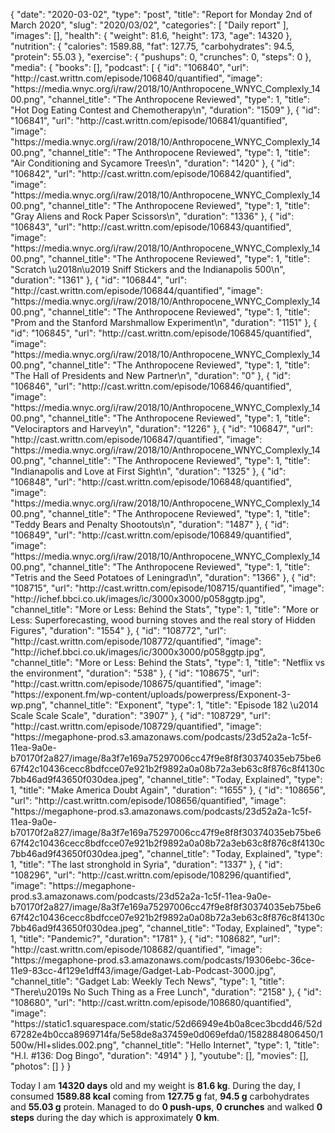 {
    "date": "2020-03-02",
    "type": "post",
    "title": "Report for Monday 2nd of March 2020",
    "slug": "2020\/03\/02",
    "categories": [
        "Daily report"
    ],
    "images": [],
    "health": {
        "weight": 81.6,
        "height": 173,
        "age": 14320
    },
    "nutrition": {
        "calories": 1589.88,
        "fat": 127.75,
        "carbohydrates": 94.5,
        "protein": 55.03
    },
    "exercise": {
        "pushups": 0,
        "crunches": 0,
        "steps": 0
    },
    "media": {
        "books": [],
        "podcast": [
            {
                "id": "106840",
                "url": "http:\/\/cast.writtn.com\/episode\/106840\/quantified",
                "image": "https:\/\/media.wnyc.org\/i\/raw\/2018\/10\/Anthropocene_WNYC_Complexly_1400.png",
                "channel_title": "The Anthropocene Reviewed",
                "type": 1,
                "title": "Hot Dog Eating Contest and Chemotherapy\n",
                "duration": "1509"
            },
            {
                "id": "106841",
                "url": "http:\/\/cast.writtn.com\/episode\/106841\/quantified",
                "image": "https:\/\/media.wnyc.org\/i\/raw\/2018\/10\/Anthropocene_WNYC_Complexly_1400.png",
                "channel_title": "The Anthropocene Reviewed",
                "type": 1,
                "title": "Air Conditioning and Sycamore Trees\n",
                "duration": "1420"
            },
            {
                "id": "106842",
                "url": "http:\/\/cast.writtn.com\/episode\/106842\/quantified",
                "image": "https:\/\/media.wnyc.org\/i\/raw\/2018\/10\/Anthropocene_WNYC_Complexly_1400.png",
                "channel_title": "The Anthropocene Reviewed",
                "type": 1,
                "title": "Gray Aliens and Rock Paper Scissors\n",
                "duration": "1336"
            },
            {
                "id": "106843",
                "url": "http:\/\/cast.writtn.com\/episode\/106843\/quantified",
                "image": "https:\/\/media.wnyc.org\/i\/raw\/2018\/10\/Anthropocene_WNYC_Complexly_1400.png",
                "channel_title": "The Anthropocene Reviewed",
                "type": 1,
                "title": "Scratch \u2018n\u2019 Sniff Stickers and the Indianapolis 500\n",
                "duration": "1361"
            },
            {
                "id": "106844",
                "url": "http:\/\/cast.writtn.com\/episode\/106844\/quantified",
                "image": "https:\/\/media.wnyc.org\/i\/raw\/2018\/10\/Anthropocene_WNYC_Complexly_1400.png",
                "channel_title": "The Anthropocene Reviewed",
                "type": 1,
                "title": "Prom and the Stanford Marshmallow Experiment\n",
                "duration": "1151"
            },
            {
                "id": "106845",
                "url": "http:\/\/cast.writtn.com\/episode\/106845\/quantified",
                "image": "https:\/\/media.wnyc.org\/i\/raw\/2018\/10\/Anthropocene_WNYC_Complexly_1400.png",
                "channel_title": "The Anthropocene Reviewed",
                "type": 1,
                "title": "The Hall of Presidents and New Partner\n",
                "duration": "0"
            },
            {
                "id": "106846",
                "url": "http:\/\/cast.writtn.com\/episode\/106846\/quantified",
                "image": "https:\/\/media.wnyc.org\/i\/raw\/2018\/10\/Anthropocene_WNYC_Complexly_1400.png",
                "channel_title": "The Anthropocene Reviewed",
                "type": 1,
                "title": "Velociraptors and Harvey\n",
                "duration": "1226"
            },
            {
                "id": "106847",
                "url": "http:\/\/cast.writtn.com\/episode\/106847\/quantified",
                "image": "https:\/\/media.wnyc.org\/i\/raw\/2018\/10\/Anthropocene_WNYC_Complexly_1400.png",
                "channel_title": "The Anthropocene Reviewed",
                "type": 1,
                "title": "Indianapolis and Love at First Sight\n",
                "duration": "1325"
            },
            {
                "id": "106848",
                "url": "http:\/\/cast.writtn.com\/episode\/106848\/quantified",
                "image": "https:\/\/media.wnyc.org\/i\/raw\/2018\/10\/Anthropocene_WNYC_Complexly_1400.png",
                "channel_title": "The Anthropocene Reviewed",
                "type": 1,
                "title": "Teddy Bears and Penalty Shootouts\n",
                "duration": "1487"
            },
            {
                "id": "106849",
                "url": "http:\/\/cast.writtn.com\/episode\/106849\/quantified",
                "image": "https:\/\/media.wnyc.org\/i\/raw\/2018\/10\/Anthropocene_WNYC_Complexly_1400.png",
                "channel_title": "The Anthropocene Reviewed",
                "type": 1,
                "title": "Tetris and the Seed Potatoes of Leningrad\n",
                "duration": "1366"
            },
            {
                "id": "108715",
                "url": "http:\/\/cast.writtn.com\/episode\/108715\/quantified",
                "image": "http:\/\/ichef.bbci.co.uk\/images\/ic\/3000x3000\/p058ggtp.jpg",
                "channel_title": "More or Less: Behind the Stats",
                "type": 1,
                "title": "More or Less: Superforecasting, wood burning stoves and the real story of Hidden Figures",
                "duration": "1554"
            },
            {
                "id": "108772",
                "url": "http:\/\/cast.writtn.com\/episode\/108772\/quantified",
                "image": "http:\/\/ichef.bbci.co.uk\/images\/ic\/3000x3000\/p058ggtp.jpg",
                "channel_title": "More or Less: Behind the Stats",
                "type": 1,
                "title": "Netflix vs the environment",
                "duration": "538"
            },
            {
                "id": "108675",
                "url": "http:\/\/cast.writtn.com\/episode\/108675\/quantified",
                "image": "https:\/\/exponent.fm\/wp-content\/uploads\/powerpress\/Exponent-3-wp.png",
                "channel_title": "Exponent",
                "type": 1,
                "title": "Episode 182 \u2014 Scale Scale Scale",
                "duration": "3907"
            },
            {
                "id": "108729",
                "url": "http:\/\/cast.writtn.com\/episode\/108729\/quantified",
                "image": "https:\/\/megaphone-prod.s3.amazonaws.com\/podcasts\/23d52a2a-1c5f-11ea-9a0e-b70170f2a827\/image\/8a3f7e169a75297006cc47f9e8f8f30374035eb75be667f42c10436cecc8bdfcce07e921b2f9892a0a08b72a3eb63c8f876c8f4130c7bb46ad9f43650f030dea.jpeg",
                "channel_title": "Today, Explained",
                "type": 1,
                "title": "Make America Doubt Again",
                "duration": "1655"
            },
            {
                "id": "108656",
                "url": "http:\/\/cast.writtn.com\/episode\/108656\/quantified",
                "image": "https:\/\/megaphone-prod.s3.amazonaws.com\/podcasts\/23d52a2a-1c5f-11ea-9a0e-b70170f2a827\/image\/8a3f7e169a75297006cc47f9e8f8f30374035eb75be667f42c10436cecc8bdfcce07e921b2f9892a0a08b72a3eb63c8f876c8f4130c7bb46ad9f43650f030dea.jpeg",
                "channel_title": "Today, Explained",
                "type": 1,
                "title": "The last stronghold in Syria",
                "duration": "1337"
            },
            {
                "id": "108296",
                "url": "http:\/\/cast.writtn.com\/episode\/108296\/quantified",
                "image": "https:\/\/megaphone-prod.s3.amazonaws.com\/podcasts\/23d52a2a-1c5f-11ea-9a0e-b70170f2a827\/image\/8a3f7e169a75297006cc47f9e8f8f30374035eb75be667f42c10436cecc8bdfcce07e921b2f9892a0a08b72a3eb63c8f876c8f4130c7bb46ad9f43650f030dea.jpeg",
                "channel_title": "Today, Explained",
                "type": 1,
                "title": "Pandemic?",
                "duration": "1781"
            },
            {
                "id": "108682",
                "url": "http:\/\/cast.writtn.com\/episode\/108682\/quantified",
                "image": "https:\/\/megaphone-prod.s3.amazonaws.com\/podcasts\/19306ebc-36ce-11e9-83cc-4f129e1dff43\/image\/Gadget-Lab-Podcast-3000.jpg",
                "channel_title": "Gadget Lab: Weekly Tech News",
                "type": 1,
                "title": "There\u2019s No Such Thing as a Free Lunch",
                "duration": "2158"
            },
            {
                "id": "108680",
                "url": "http:\/\/cast.writtn.com\/episode\/108680\/quantified",
                "image": "https:\/\/static1.squarespace.com\/static\/52d66949e4b0a8cec3bcdd46\/52d67282e4b0cca8969714fa\/5e58de8a37459e0d069efda0\/1582884806450\/1500w\/HI+slides.002.png",
                "channel_title": "Hello Internet",
                "type": 1,
                "title": "H.I. #136: Dog Bingo",
                "duration": "4914"
            }
        ],
        "youtube": [],
        "movies": [],
        "photos": []
    }
}

Today I am <strong>14320 days</strong> old and my weight is <strong>81.6 kg</strong>. During the day, I consumed <strong>1589.88 kcal</strong> coming from <strong>127.75 g</strong> fat, <strong>94.5 g</strong> carbohydrates and <strong>55.03 g</strong> protein. Managed to do <strong>0 push-ups</strong>, <strong>0 crunches</strong> and walked <strong>0 steps</strong> during the day which is approximately <strong>0 km</strong>.